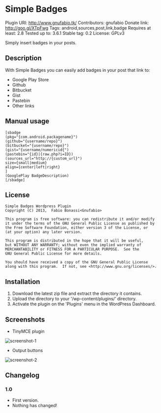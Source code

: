 # Simple Badges #
Plugin URI: http://www.gnufabio.tk/
Contributors: gnufabio
Donate link: http://goo.gl/XTpFwg
Tags: android,sources,post,link,badge
Requires at least: 2.8
Tested up to: 3.6.1
Stable tag: 0.2
License: GPLv3

Simply insert badges in your posts.

## Description ##
With Simple Badges you can easily add badges in your post that link to:
* Google Play Store
* Github
* Bitbucket
* Gist
* Pastebin
* Other links

## Manual usage ##
	[sbadge 
	(pkg="{com.android.packagename}") 
	(github="{username/repo}") 
	(bitbucket="{username/repo}") 
	(gist="{username/numericid{") 
	(pastebin="{id}|{raw.php?i=ID}) 
	(sources_url="http://{custom_url}") 
	size={small|medium} 
	align={center|left|right}
	]
	(GooglePlay BadgeDescription)
	[/sbadge]

## License ##
	Simple Badges Wordpress Plugin
    Copyright (C) 2013,  Fabio Bonassi<Gnufabio>

    This program is free software: you can redistribute it and/or modify
    it under the terms of the GNU General Public License as published by
    the Free Software Foundation, either version 3 of the License, or
    (at your option) any later version.

    This program is distributed in the hope that it will be useful,
    but WITHOUT ANY WARRANTY; without even the implied warranty of
    MERCHANTABILITY or FITNESS FOR A PARTICULAR PURPOSE.  See the
    GNU General Public License for more details.

    You should have received a copy of the GNU General Public License
    along with this program.  If not, see <http://www.gnu.org/licenses/>.
	
## Installation ##
1. Download the latest zip file and extract the directory it contains.
2. Upload the directory to your '/wp-content/plugins/' directory.
3. Activate the plugin on the 'Plugins' menu in the WordPress Dashboard.

## Screenshots ##
* TinyMCE plugin

![screenshot-1]

* Output buttons

![screenshot-2]

## Changelog ##
### 1.0 ###
* First version.
* Nothing has changed!

[screenshot-1]: https://raw.github.com/gnufabio/wp_simple_badges_plugin/master/screenshot-1.png
[screenshot-2]: https://raw.github.com/gnufabio/wp_simple_badges_plugin/master/screenshot-2.png